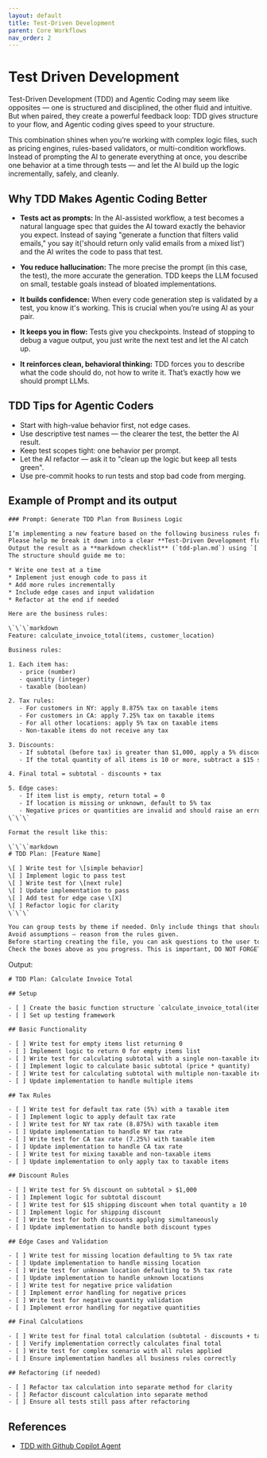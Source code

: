 ```yaml
---
layout: default
title: Test-Driven Development
parent: Core Workflows
nav_order: 2
---
```


# Test Driven Development

Test-Driven Development (TDD) and Agentic Coding may seem like opposites — one is structured and disciplined, the other fluid and intuitive. But when paired, they create a powerful feedback loop: TDD gives structure to your flow, and Agentic coding gives speed to your structure.

This combination shines when you’re working with complex logic files, such as pricing engines, rules-based validators, or multi-condition workflows. Instead of prompting the AI to generate everything at once, you describe one behavior at a time through tests — and let the AI build up the logic incrementally, safely, and cleanly.

## Why TDD Makes Agentic Coding Better

- **Tests act as prompts:** In the AI-assisted workflow, a test becomes a natural language spec that guides the AI toward exactly the behavior you expect. Instead of saying "generate a function that filters valid emails," you say it('should return only valid emails from a mixed list') and the AI writes the code to pass that test.

- **You reduce hallucination:** The more precise the prompt (in this case, the test), the more accurate the generation.
  TDD keeps the LLM focused on small, testable goals instead of bloated implementations.

- **It builds confidence:** When every code generation step is validated by a test, you know it's working. This is crucial when you’re using AI as your pair.

- **It keeps you in flow:** Tests give you checkpoints. Instead of stopping to debug a vague output, you just write the next test and let the AI catch up.

- **It reinforces clean, behavioral thinking:** TDD forces you to describe what the code should do, not how to write it. That’s exactly how we should prompt LLMs.

## TDD Tips for Agentic Coders

- Start with high-value behavior first, not edge cases.
- Use descriptive test names — the clearer the test, the better the AI result.
- Keep test scopes tight: one behavior per prompt.
- Let the AI refactor — ask it to "clean up the logic but keep all tests green".
- Use pre-commit hooks to run tests and stop bad code from merging.

## Example of Prompt and its output

```txt
### Prompt: Generate TDD Plan from Business Logic

I’m implementing a new feature based on the following business rules from a Jira ticket.
Please help me break it down into a clear **Test-Driven Development flow**, where each step represents a test to be written and the logic to be implemented to pass it.
Output the result as a **markdown checklist** (`tdd-plan.md`) using `[ ]` for each step.
The structure should guide me to:

* Write one test at a time
* Implement just enough code to pass it
* Add more rules incrementally
* Include edge cases and input validation
* Refactor at the end if needed

Here are the business rules:

\`\`\`markdown
Feature: calculate_invoice_total(items, customer_location)

Business rules:

1. Each item has:
   - price (number)
   - quantity (integer)
   - taxable (boolean)

2. Tax rules:
   - For customers in NY: apply 8.875% tax on taxable items
   - For customers in CA: apply 7.25% tax on taxable items
   - For all other locations: apply 5% tax on taxable items
   - Non-taxable items do not receive any tax

3. Discounts:
   - If subtotal (before tax) is greater than $1,000, apply a 5% discount on the subtotal
   - If the total quantity of all items is 10 or more, subtract a $15 shipping discount from the total

4. Final total = subtotal - discounts + tax

5. Edge cases:
   - If item list is empty, return total = 0
   - If location is missing or unknown, default to 5% tax
   - Negative prices or quantities are invalid and should raise an error
\`\`\`

Format the result like this:

\`\`\`markdown
# TDD Plan: [Feature Name]

\[ ] Write test for \[simple behavior]
\[ ] Implement logic to pass test
\[ ] Write test for \[next rule]
\[ ] Update implementation to pass
\[ ] Add test for edge case \[X]
\[ ] Refactor logic for clarity
\`\`\`

You can group tests by theme if needed. Only include things that should be verified through tests.
Avoid assumptions — reason from the rules given.
Before starting creating the file, you can ask questions to the user to clarify your understanding.
Check the boxes above as you progress. This is important, DO NOT FORGET ABOUT THIS.
```

Output:

```txt
# TDD Plan: Calculate Invoice Total

## Setup

- [ ] Create the basic function structure `calculate_invoice_total(items, customer_location)`
- [ ] Set up testing framework

## Basic Functionality

- [ ] Write test for empty items list returning 0
- [ ] Implement logic to return 0 for empty items list
- [ ] Write test for calculating subtotal with a single non-taxable item
- [ ] Implement logic to calculate basic subtotal (price * quantity)
- [ ] Write test for calculating subtotal with multiple non-taxable items
- [ ] Update implementation to handle multiple items

## Tax Rules

- [ ] Write test for default tax rate (5%) with a taxable item
- [ ] Implement logic to apply default tax rate
- [ ] Write test for NY tax rate (8.875%) with taxable item
- [ ] Update implementation to handle NY tax rate
- [ ] Write test for CA tax rate (7.25%) with taxable item
- [ ] Update implementation to handle CA tax rate
- [ ] Write test for mixing taxable and non-taxable items
- [ ] Update implementation to only apply tax to taxable items

## Discount Rules

- [ ] Write test for 5% discount on subtotal > $1,000
- [ ] Implement logic for subtotal discount
- [ ] Write test for $15 shipping discount when total quantity ≥ 10
- [ ] Implement logic for shipping discount
- [ ] Write test for both discounts applying simultaneously
- [ ] Update implementation to handle both discount types

## Edge Cases and Validation

- [ ] Write test for missing location defaulting to 5% tax rate
- [ ] Update implementation to handle missing location
- [ ] Write test for unknown location defaulting to 5% tax rate
- [ ] Update implementation to handle unknown locations
- [ ] Write test for negative price validation
- [ ] Implement error handling for negative prices
- [ ] Write test for negative quantity validation
- [ ] Implement error handling for negative quantities

## Final Calculations

- [ ] Write test for final total calculation (subtotal - discounts + tax)
- [ ] Verify implementation correctly calculates final total
- [ ] Write test for complex scenario with all rules applied
- [ ] Ensure implementation handles all business rules correctly

## Refactoring (if needed)

- [ ] Refactor tax calculation into separate method for clarity
- [ ] Refactor discount calculation into separate method
- [ ] Ensure all tests still pass after refactoring
```

## References

- [TDD with Github Copilot Agent](https://www.loom.com/share/d442996affe14bdea81014183f633988)
